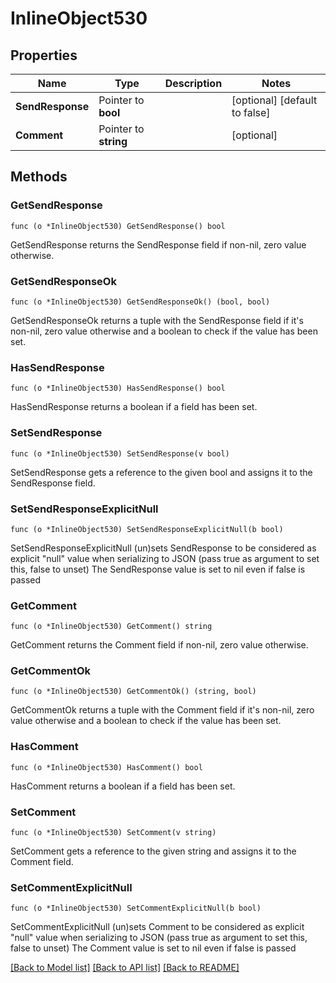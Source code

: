 # InlineObject530

## Properties

Name | Type | Description | Notes
------------ | ------------- | ------------- | -------------
**SendResponse** | Pointer to **bool** |  | [optional] [default to false]
**Comment** | Pointer to **string** |  | [optional] 

## Methods

### GetSendResponse

`func (o *InlineObject530) GetSendResponse() bool`

GetSendResponse returns the SendResponse field if non-nil, zero value otherwise.

### GetSendResponseOk

`func (o *InlineObject530) GetSendResponseOk() (bool, bool)`

GetSendResponseOk returns a tuple with the SendResponse field if it's non-nil, zero value otherwise
and a boolean to check if the value has been set.

### HasSendResponse

`func (o *InlineObject530) HasSendResponse() bool`

HasSendResponse returns a boolean if a field has been set.

### SetSendResponse

`func (o *InlineObject530) SetSendResponse(v bool)`

SetSendResponse gets a reference to the given bool and assigns it to the SendResponse field.

### SetSendResponseExplicitNull

`func (o *InlineObject530) SetSendResponseExplicitNull(b bool)`

SetSendResponseExplicitNull (un)sets SendResponse to be considered as explicit "null" value
when serializing to JSON (pass true as argument to set this, false to unset)
The SendResponse value is set to nil even if false is passed
### GetComment

`func (o *InlineObject530) GetComment() string`

GetComment returns the Comment field if non-nil, zero value otherwise.

### GetCommentOk

`func (o *InlineObject530) GetCommentOk() (string, bool)`

GetCommentOk returns a tuple with the Comment field if it's non-nil, zero value otherwise
and a boolean to check if the value has been set.

### HasComment

`func (o *InlineObject530) HasComment() bool`

HasComment returns a boolean if a field has been set.

### SetComment

`func (o *InlineObject530) SetComment(v string)`

SetComment gets a reference to the given string and assigns it to the Comment field.

### SetCommentExplicitNull

`func (o *InlineObject530) SetCommentExplicitNull(b bool)`

SetCommentExplicitNull (un)sets Comment to be considered as explicit "null" value
when serializing to JSON (pass true as argument to set this, false to unset)
The Comment value is set to nil even if false is passed

[[Back to Model list]](../README.md#documentation-for-models) [[Back to API list]](../README.md#documentation-for-api-endpoints) [[Back to README]](../README.md)


